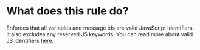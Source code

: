 # What does this rule do?

Enforces that all variables and message ids are valid JavaScript identifiers. It also excludes any reserved JS keywords.
You can read more about valid JS identifiers [here](https://developer.mozilla.org/en-US/docs/Web/JavaScript/Reference/Lexical_grammar#identifiers).